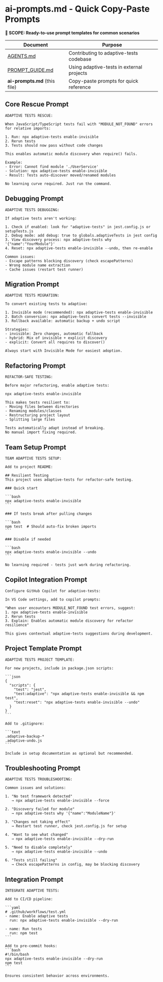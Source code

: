 # ai-prompts.md - Quick Copy-Paste Prompts

**📍 SCOPE: Ready-to-use prompt templates for common scenarios**

| Document | Purpose |
|----------|---------|
| [AGENTS.md](../AGENTS.md) | Contributing to adaptive-tests codebase |
| [PROMPT_GUIDE.md](../PROMPT_GUIDE.md) | Using adaptive-tests in external projects |
| **ai-prompts.md** (this file) | Copy-paste prompts for quick reference |

## Core Rescue Prompt

```text
ADAPTIVE TESTS RESCUE:

When JavaScript/TypeScript tests fail with "MODULE_NOT_FOUND" errors for relative imports:

1. Run: npx adaptive-tests enable-invisible
2. Rerun tests
3. Tests should now pass without code changes

This enables automatic module discovery when require() fails.

Example:
- Error: Cannot find module './UserService'
- Solution: npx adaptive-tests enable-invisible
- Result: Tests auto-discover moved/renamed modules

No learning curve required. Just run the command.
```

## Debugging Prompt

```text
ADAPTIVE TESTS DEBUGGING:

If adaptive tests aren't working:

1. Check if enabled: look for "adaptive-tests" in jest.config.js or setupTests.js
2. Debug mode: add debug: true to globals.adaptiveTests in jest config
3. View discovery process: npx adaptive-tests why '{"name":"YourModule"}'
4. Reset: npx adaptive-tests enable-invisible --undo, then re-enable

Common issues:
- Escape patterns blocking discovery (check escapePatterns)
- Wrong module name extraction
- Cache issues (restart test runner)
```

## Migration Prompt

```text
ADAPTIVE TESTS MIGRATION:

To convert existing tests to adaptive:

1. Invisible mode (recommended): npx adaptive-tests enable-invisible
2. Batch conversion: npx adaptive-tests convert tests --invisible
3. Rollback available: automatic backup + undo script

Strategies:
- invisible: Zero changes, automatic fallback
- hybrid: Mix of invisible + explicit discovery
- explicit: Convert all requires to discover()

Always start with Invisible Mode for easiest adoption.
```

## Refactoring Prompt

```text
REFACTOR-SAFE TESTING:

Before major refactoring, enable adaptive tests:

npx adaptive-tests enable-invisible

This makes tests resilient to:
- Moving files between directories
- Renaming modules/classes
- Restructuring project layout
- Splitting large files

Tests automatically adapt instead of breaking.
No manual import fixing required.
```

## Team Setup Prompt

````text
TEAM ADAPTIVE TESTS SETUP:

Add to project README:

## Resilient Testing
This project uses adaptive-tests for refactor-safe testing.

### Quick start

```bash
npx adaptive-tests enable-invisible
```

### If tests break after pulling changes

```bash
npm test  # Should auto-fix broken imports
```

### Disable if needed

```bash
npx adaptive-tests enable-invisible --undo
```

No learning required - tests just work during refactoring.
````

## Copilot Integration Prompt

```text
Configure GitHub Copilot for adaptive-tests:

In VS Code settings, add to copilot prompts:

"When user encounters MODULE_NOT_FOUND test errors, suggest:
1. npx adaptive-tests enable-invisible
2. Rerun tests
3. Explain: Enables automatic module discovery for refactor resilience"

This gives contextual adaptive-tests suggestions during development.
```

## Project Template Prompt

````text
ADAPTIVE TESTS PROJECT TEMPLATE:

For new projects, include in package.json scripts:

```json
{
  "scripts": {
    "test": "jest",
    "test:adaptive": "npx adaptive-tests enable-invisible && npm test",
    "test:reset": "npx adaptive-tests enable-invisible --undo"
  }
}
```

Add to .gitignore:

```text
.adaptive-backup-*
.adaptive-undo.js
```

Include in setup documentation as optional but recommended.
````

## Troubleshooting Prompt

```text
ADAPTIVE TESTS TROUBLESHOOTING:

Common issues and solutions:

1. "No test framework detected"
   → npx adaptive-tests enable-invisible --force

2. "Discovery failed for module"
   → npx adaptive-tests why '{"name":"ModuleName"}'

3. "Changes not taking effect"
   → Restart test runner, check jest.config.js for setup

4. "Want to see what changed"
   → npx adaptive-tests enable-invisible --dry-run

5. "Need to disable completely"
   → npx adaptive-tests enable-invisible --undo

6. "Tests still failing"
   → Check escapePatterns in config, may be blocking discovery
```

## Integration Prompt

````text
INTEGRATE ADAPTIVE TESTS:

Add to CI/CD pipeline:

```yaml
# .github/workflows/test.yml
- name: Enable adaptive tests
  run: npx adaptive-tests enable-invisible --dry-run

- name: Run tests
  run: npm test
```

Add to pre-commit hooks:
```bash
#!/bin/bash
npx adaptive-tests enable-invisible --dry-run
npm test
```

Ensures consistent behavior across environments.
````
